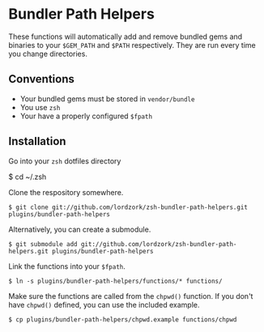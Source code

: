 # Bundler Path Helpers

These functions will automatically add and remove bundled gems and binaries
to your `$GEM_PATH` and `$PATH` respectively. They are run every time you change
directories.

## Conventions

* Your bundled gems must be stored in `vendor/bundle`
* You use `zsh`
* Your have a properly configured `$fpath`

## Installation

Go into your `zsh` dotfiles directory

  $ cd ~/.zsh

Clone the respository somewhere.

    $ git clone git://github.com/lordzork/zsh-bundler-path-helpers.git plugins/bundler-path-helpers

Alternatively, you can create a submodule.

    $ git submodule add git://github.com/lordzork/zsh-bundler-path-helpers.git plugins/bundler-path-helpers

Link the functions into your `$fpath`.

    $ ln -s plugins/bundler-path-helpers/functions/* functions/

Make sure the functions are called from the `chpwd()` function. If you don't
have `chpwd()` defined, you can use the included example.

    $ cp plugins/bundler-path-helpers/chpwd.example functions/chpwd